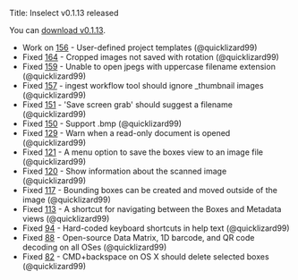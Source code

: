 Title: Inselect v0.1.13 released

You can [download v0.1.13](https://github.com/NaturalHistoryMuseum/inselect/releases/tag/v0.1.13).

- Work on [156](https://github.com/NaturalHistoryMuseum/inselect/issues/156) - User-defined project templates (@quicklizard99)
- Fixed [164](https://github.com/NaturalHistoryMuseum/inselect/issues/164) - Cropped images not saved with rotation (@quicklizard99)
- Fixed [159](https://github.com/NaturalHistoryMuseum/inselect/issues/159) - Unable to open jpegs with uppercase filename extension (@quicklizard99)
- Fixed [157](https://github.com/NaturalHistoryMuseum/inselect/issues/157) - ingest workflow tool should ignore _thumbnail images (@quicklizard99)
- Fixed [151](https://github.com/NaturalHistoryMuseum/inselect/issues/151) - 'Save screen grab' should suggest a filename (@quicklizard99)
- Fixed [150](https://github.com/NaturalHistoryMuseum/inselect/issues/150) - Support .bmp (@quicklizard99)
- Fixed [129](https://github.com/NaturalHistoryMuseum/inselect/issues/129) - Warn when a read-only document is opened (@quicklizard99)
- Fixed [121](https://github.com/NaturalHistoryMuseum/inselect/issues/121) - A menu option to save the boxes view to an image file (@quicklizard99)
- Fixed [120](https://github.com/NaturalHistoryMuseum/inselect/issues/120) - Show information about the scanned image (@quicklizard99)
- Fixed [117](https://github.com/NaturalHistoryMuseum/inselect/issues/117) - Bounding boxes can be created and moved outside of the image (@quicklizard99)
- Fixed [113](https://github.com/NaturalHistoryMuseum/inselect/issues/113) - A shortcut for navigating between the Boxes and Metadata views (@quicklizard99)
- Fixed [94](https://github.com/NaturalHistoryMuseum/inselect/issues/94) - Hard-coded keyboard shortcuts in help text (@quicklizard99)
- Fixed [88](https://github.com/NaturalHistoryMuseum/inselect/issues/88) - Open-source Data Matrix, 1D barcode, and QR code decoding on all OSes (@quicklizard99)
- Fixed [82](https://github.com/NaturalHistoryMuseum/inselect/issues/82) - CMD+backspace on OS X should delete selected boxes (@quicklizard99)


